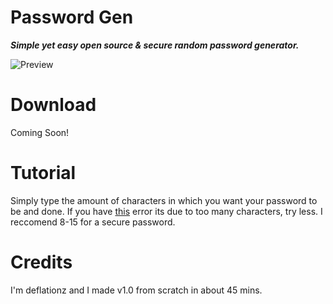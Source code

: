 # Password Gen
***Simple yet easy open source &amp; secure random password generator.***

![Preview](https://media.discordapp.net/attachments/922379989343699014/934171434136240168/unknown.png)

# Download

Coming Soon!

# Tutorial

Simply type the amount of characters in which you want your password to be and done. If you have [this](https://pastebin.com/raw/kBzWBA0y) error its due to too many characters, try less. I reccomend 8-15 for a secure password.

# Credits

I'm deflationz and I made v1.0 from scratch in about 45 mins.

